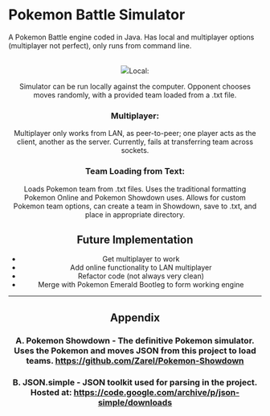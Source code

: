 # Pokemon Battle Simulator
A Pokemon Battle engine coded in Java. Has local and multiplayer options (multiplayer not perfect), only runs from command line.

<br>
<div align="center"><img src="http://i.imgur.com/C9VgeW7.png/></div><br>
Image of the simulator from the Ubuntu 16.04 terminal
<br>
<br>
## Features

### Local:
Simulator can be run locally against the computer. Opponent chooses moves randomly, with a provided team loaded from a .txt file.

### Multiplayer:
Multiplayer only works from LAN, as peer-to-peer; one player acts as the client, another as the server. Currently, fails at transferring team across sockets.

### Team Loading from Text: 
Loads Pokemon team from .txt files. Uses the traditional formatting Pokemon Online and Pokemon Showdown uses. Allows for custom Pokemon team options, can create a team in Showdown, save to .txt, and place in appropriate directory.

## Future Implementation
* Get multiplayer to work
* Add online functionality to LAN multiplayer
* Refactor code (not always very clean)
* Merge with Pokemon Emerald Bootleg to form working engine

-----------------------------------------------------------------------------------------

## Appendix

### A. Pokemon Showdown - The definitive Pokemon simulator. Uses the Pokemon and moves JSON from this project to load teams. https://github.com/Zarel/Pokemon-Showdown

### B. JSON.simple - JSON toolkit used for parsing in the project. Hosted at: https://code.google.com/archive/p/json-simple/downloads


